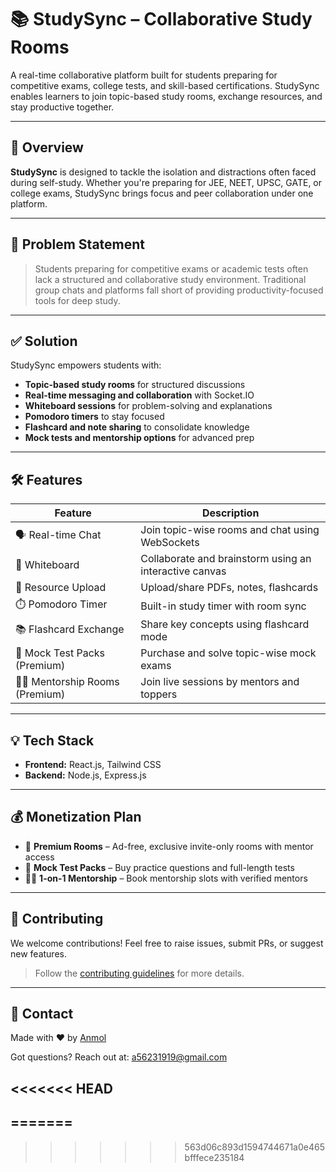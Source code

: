 # 📚 StudySync – Collaborative Study Rooms

A real-time collaborative platform built for students preparing for competitive exams, college tests, and skill-based certifications. StudySync enables learners to join topic-based study rooms, exchange resources, and stay productive together.

---

## 🚀 Overview

**StudySync** is designed to tackle the isolation and distractions often faced during self-study. Whether you're preparing for JEE, NEET, UPSC, GATE, or college exams, StudySync brings focus and peer collaboration under one platform.

---

## 🧠 Problem Statement

> Students preparing for competitive exams or academic tests often lack a structured and collaborative study environment. Traditional group chats and platforms fall short of providing productivity-focused tools for deep study.

---

## ✅ Solution

StudySync empowers students with:

- **Topic-based study rooms** for structured discussions  
- **Real-time messaging and collaboration** with Socket.IO  
- **Whiteboard sessions** for problem-solving and explanations  
- **Pomodoro timers** to stay focused  
- **Flashcard and note sharing** to consolidate knowledge  
- **Mock tests and mentorship options** for advanced prep

---

## 🛠️ Features

| Feature | Description |
|--------|-------------|
| 🗣️ Real-time Chat | Join topic-wise rooms and chat using WebSockets |
| 🎨 Whiteboard | Collaborate and brainstorm using an interactive canvas |
| 📁 Resource Upload | Upload/share PDFs, notes, flashcards |
| ⏱️ Pomodoro Timer | Built-in study timer with room sync |
| 📚 Flashcard Exchange | Share key concepts using flashcard mode |
| 🧪 Mock Test Packs (Premium) | Purchase and solve topic-wise mock exams |
| 👨‍🏫 Mentorship Rooms (Premium) | Join live sessions by mentors and toppers |

---

## 💡 Tech Stack

- **Frontend:** React.js, Tailwind CSS  
- **Backend:** Node.js, Express.js  

---

## 💰 Monetization Plan

- 🔐 **Premium Rooms** – Ad-free, exclusive invite-only rooms with mentor access  
- 🧪 **Mock Test Packs** – Buy practice questions and full-length tests  
- 👨‍🏫 **1-on-1 Mentorship** – Book mentorship slots with verified mentors  

---

## 🤝 Contributing

We welcome contributions! Feel free to raise issues, submit PRs, or suggest new features.

> Follow the [contributing guidelines](CONTRIBUTING.md) for more details.

---

## 📧 Contact

Made with ❤️ by [Anmol](https://github.com/AnmolGithubx)

Got questions? Reach out at: [a56231919@gmail.com](mailto:a56231919@gmail.com)

<<<<<<< HEAD
---
=======
---
>>>>>>> 563d06c893d1594744671a0e465bfffece235184
